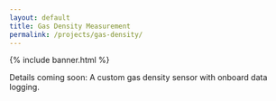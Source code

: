 ```yaml
---
layout: default
title: Gas Density Measurement
permalink: /projects/gas-density/
---
```


{% include banner.html %}

<p>Details coming soon: A custom gas density sensor with onboard data logging.</p>
